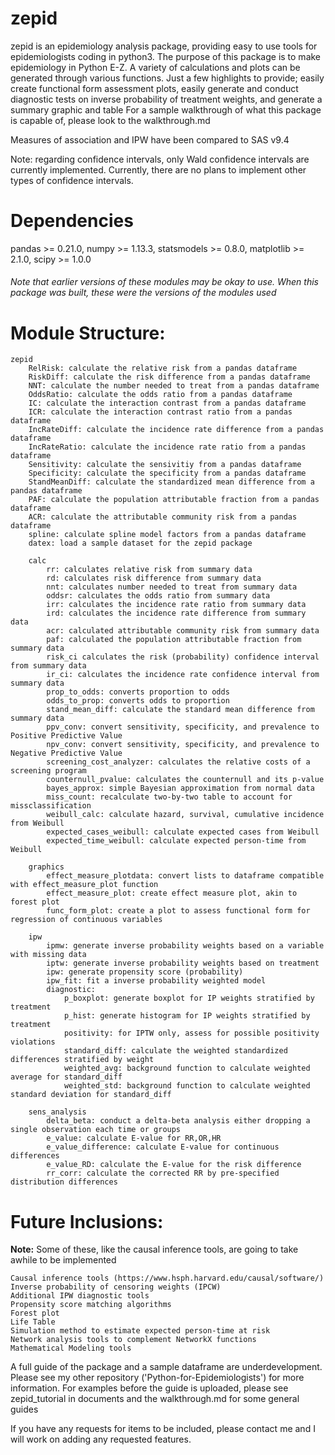 # zepid
zepid is an epidemiology analysis package, providing easy to use tools for epidemiologists coding in python3. The purpose of this package is to make epidemiology in Python E-Z. A variety of calculations and plots can be generated through various functions. Just a few highlights to provide; easily create functional form assessment plots, easily generate and conduct diagnostic tests on inverse probability of treatment weights, and generate a summary graphic and table
For a sample walkthrough of what this package is capable of, please look to the walkthrough.md 

Measures of association and IPW have been compared to SAS v9.4

Note: regarding confidence intervals, only Wald confidence intervals are currently implemented. Currently, there are no plans to implement other types of confidence intervals. 

# Dependencies
pandas >= 0.21.0, numpy >= 1.13.3, statsmodels >= 0.8.0, matplotlib >= 2.1.0, scipy >= 1.0.0
###### Note that earlier versions of these modules may be okay to use. When this package was built, these were the versions of the modules used

# Module Structure:
    zepid
        RelRisk: calculate the relative risk from a pandas dataframe
        RiskDiff: calculate the risk difference from a pandas dataframe
        NNT: calculate the number needed to treat from a pandas dataframe
        OddsRatio: calculate the odds ratio from a pandas dataframe
        IC: calculate the interaction contrast from a pandas dataframe
        ICR: calculate the interaction contrast ratio from a pandas dataframe
        IncRateDiff: calculate the incidence rate difference from a pandas dataframe
        IncRateRatio: calculate the incidence rate ratio from a pandas dataframe
        Sensitivity: calculate the sensivitiy from a pandas dataframe
        Specificity: calculate the specificity from a pandas dataframe
        StandMeanDiff: calculate the standardized mean difference from a pandas dataframe
        PAF: calculate the population attributable fraction from a pandas dataframe
        ACR: calculate the attributable community risk from a pandas dataframe
        spline: calculate spline model factors from a pandas dataframe
        datex: load a sample dataset for the zepid package
        
        calc
            rr: calculates relative risk from summary data
            rd: calculates risk difference from summary data
            nnt: calculates number needed to treat from summary data
            oddsr: calculates the odds ratio from summary data
            irr: calculates the incidence rate ratio from summary data
            ird: calculates the incidence rate difference from summary data
            acr: calculated attributable community risk from summary data
            paf: calculated the population attributable fraction from summary data
            risk_ci calculates the risk (probability) confidence interval from summary data
            ir_ci: calculates the incidence rate confidence interval from summary data
            prop_to_odds: converts proportion to odds
            odds_to_prop: converts odds to proportion
            stand_mean_diff: calculate the standard mean difference from summary data
            ppv_conv: convert sensitivity, specificity, and prevalence to Positive Predictive Value
            npv_conv: convert sensitivity, specificity, and prevalence to Negative Predictive Value
            screening_cost_analyzer: calculates the relative costs of a screening program
            counternull_pvalue: calculates the counternull and its p-value
            bayes_approx: simple Bayesian approximation from normal data        
            miss_count: recalculate two-by-two table to account for missclassification
            weibull_calc: calculate hazard, survival, cumulative incidence from Weibull
            expected_cases_weibull: calculate expected cases from Weibull
            expected_time_weibull: calculate expected person-time from Weibull
            
        graphics
            effect_measure_plotdata: convert lists to dataframe compatible with effect_measure_plot function
            effect_measure_plot: create effect measure plot, akin to forest plot
            func_form_plot: create a plot to assess functional form for regression of continuous variables
            
        ipw
            ipmw: generate inverse probability weights based on a variable with missing data
            iptw: generate inverse probability weights based on treatment
            ipw: generate propensity score (probability)
            ipw_fit: fit a inverse probability weighted model
            diagnostic:
                p_boxplot: generate boxplot for IP weights stratified by treatment
                p_hist: generate histogram for IP weights stratified by treatment
                positivity: for IPTW only, assess for possible positivity violations
                standard_diff: calculate the weighted standardized differences stratified by weight
                weighted_avg: background function to calculate weighted average for standard_diff
                weighted_std: background function to calculate weighted standard deviation for standard_diff
                
        sens_analysis
            delta_beta: conduct a delta-beta analysis either dropping a single observation each time or groups
            e_value: calculate E-value for RR,OR,HR
            e_value_difference: calculate E-value for continuous differences
            e_value_RD: calculate the E-value for the risk difference
            rr_corr: calculate the corrected RR by pre-specified distribution differences

# Future Inclusions:
**Note:** Some of these, like the causal inference tools, are going to take awhile to be implemented

    Causal inference tools (https://www.hsph.harvard.edu/causal/software/) 
    Inverse probability of censoring weights (IPCW)
    Additional IPW diagnostic tools
    Propensity score matching algorithms
    Forest plot
    Life Table 
    Simulation method to estimate expected person-time at risk
    Network analysis tools to complement NetworkX functions
    Mathematical Modeling tools

A full guide of the package and a sample dataframe are underdevelopment. Please see my other repository ('Python-for-Epidemiologists') for more information. For examples before the guide is uploaded, please see zepid_tutorial in documents and the walkthrough.md for some general guides

If you have any requests for items to be included, please contact me and I will work on adding any requested features. 
